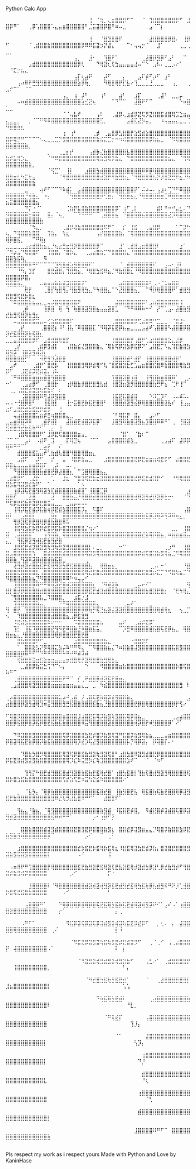 Python Calc App

⠀⠀⠀⠀⠀⠀⠀⠀⠀⠀⠀⠀⠀⠀⠀⠀⠀⠀⠀⠀⠀⠀⢸⠀⠈⢷⡀⢄⣶⣿⣿⡿⠋⠉⠀⠀⠈⠀⢹⣿⣿⣿⣿⣿⣿⡿⠋⠀⣸⣿⡿⠛⠁⠀⠀⢀⡿⢡⣿⣿⣿⠡⣄⣤⣶⣿⣿⣿⣿⣿⠃⣈⣭⣽⣿⡿⣿⠛⠶⠤⣀⠀⠀⠀⠀⠀⠀⣠⠈⠉⡆⠀⠀⠀⠀⠀⠀⠀⠀⠀⠀⠀⠀⠀⠀⠀⠀⠀⠀⠀⠀⠀⠀⠀⠀⠀⠀⠀⠀⠀
⠀⠀⠀⠀⠀⠀⠀⠀⠀⠀⠀⠀⠀⠀⠀⠀⠀⠀⠀⠀⠀⠀⢸⠀⠀⠈⣿⣹⣿⣿⠏⠀⠀⠀⠀⠀⠀⠀⣼⣿⣿⣿⣿⡿⣿⠄⠀⢸⡿⠋⠀⠀⠀⠀⠀⠈⢀⣾⣿⣿⣷⣿⣿⣿⣿⣿⣿⣿⣿⡿⠿⠿⣯⣽⡲⡝⣼⣄⠀⠀⠀⠉⠂⢤⢤⡒⠈⠀⠀⣸⠁⠀⠀⠀⠀⢀⣀⢀⣀⡀⠀⠀⠀⠀⠀⠀⠀⠀⠀⠀⠀⠀⠀⠀⠀⠀⠀⠀⠀⠀
⠀⠀⠀⠀⠀⠀⠀⠀⠀⠀⠀⠀⠀⠀⠀⠀⠀⠀⢠⡀⠀⠀⣸⠂⠀⠀⢹⣿⠟⠁⠀⠀⠀⠀⠀⠀⢀⣼⣿⡿⣻⡿⠋⣠⠃⠀⠀⠉⠀⠀⠀⠀⠀⠀⠀⣠⣾⣿⣿⣿⣿⣿⣿⣿⣿⣿⣿⣿⡿⢇⠀⠀⠀⠙⢿⣽⢆⢯⣳⣤⣤⣤⣤⣼⠤⠉⠑⠀⣠⠧⠄⣀⣀⡠⠔⠁⠀⠀⠀⠘⣏⡒⣦⣄⠀⠀⠀⠀⠀⠀⠀⠀⠀⠀⠀⠀⠀⠀⠀⠀
⠀⠀⠀⠀⠀⠀⠀⠀⠀⠀⠀⠀⠀⠀⠀⠀⠀⠀⢠⡏⢆⣴⠟⠀⠀⠀⡼⠋⠀⠀⠀⡄⠀⠀⠀⣠⠏⡾⠋⡴⠋⠀⣰⠃⠀⠀⠀⠀⠀⠀⠀⠀⢠⠴⠿⠟⣛⣻⣻⣿⣿⣿⣿⣿⣿⣿⣿⣿⣵⡿⢷⡀⠀⠀⠀⠻⢿⣿⢿⡟⣏⣧⠔⢹⣀⣀⣀⣘⣀⣀⣀⠀⠀⢠⡀⠀⠀⢀⣠⠞⠉⠁⠀⠈⠉⠀⠀⠀⠀⠀⠀⠀⠀⠀⠀⠀⠀⠀⠀⠀
⠀⠀⠀⠀⠀⠀⠀⠀⠀⠀⠀⠀⠀⠀⠀⢠⡀⠀⢰⠀⡼⠃⠀⠀⠀⢰⠃⠀⠀⠀⣴⠃⠀⠀⣰⡏⠀⠀⠀⠀⢀⣼⠃⠀⣀⣀⡤⠀⠀⠀⠀⠀⠤⠶⣾⣿⣿⣿⣿⣿⣿⣿⣿⣿⣿⣿⣿⣿⣿⣵⣊⣝⢦⠀⠀⠀⠀⠉⠙⠉⠉⠀⠀⣼⣿⠟⠋⠉⠀⠀⠀⠀⠀⠀⠀⠑⠶⣿⣁⣀⠀⠀⠀⠀⠀⠀⠀⠀⠀⠀⠀⠀⠀⠀⠀⠀⠀⠀⠀⠀
⠀⠀⠀⠀⠀⠀⠀⠀⠀⠀⠀⠀⠀⠀⠀⠈⠈⢤⣧⠞⠀⠀⠀⠀⢠⠇⠀⠀⢀⣼⡿⢄⣰⣾⡿⣝⢯⡻⣝⣿⣿⣯⣾⣿⢿⣩⣑⣶⣤⣄⣀⣀⡀⠀⠀⡀⠈⠉⠛⠻⠿⣿⣿⣿⣿⣿⣿⣿⣿⣿⣿⣿⣿⣿⣋⡀⠀⠀⠀⠀⠀⣠⣾⣏⣜⡳⣤⡀⠀⠀⠰⢤⣤⣤⣄⣀⣀⢈⠻⣿⣿⣷⣆⠀⠀⠀⠀⠀⠀⠀⠀⠀⠀⠀⠀⠀⠀⠀⠀⠀
⠀⠀⠀⠀⠀⠀⠀⠀⠀⠀⠀⠀⠀⠀⠀⢰⠀⢰⠃⠀⠀⠀⠀⢀⡾⠀⢀⣤⣿⡿⣣⣿⣿⡟⣵⣫⣾⣵⣿⣿⣿⣿⣿⣿⣿⣿⣿⣿⣿⣿⡿⢿⡛⠛⠉⠉⠉⠉⠢⢄⣀⣀⣉⡙⣻⣿⣿⣿⣿⣿⣿⣿⣿⣷⣮⣍⣉⡒⠒⠲⢾⣿⣿⣿⣿⣿⣿⡿⣷⣦⣀⠀⠈⠻⢿⣿⣿⣿⣿⣷⣿⣿⣿⣷⡀⠀⠀⠀⠀⠀⠀⠀⠀⠀⠀⠀⠀⠀⠀⠀
⠀⠀⠀⠀⠀⠀⠀⠀⠀⠀⠀⡀⠀⠀⢀⣀⡆⡞⠀⠀⠀⠀⢠⣾⡷⣌⣷⣿⣿⣿⣿⣿⣧⣿⣿⣿⣿⣿⣿⣿⣿⣿⣿⣿⣿⣿⣿⣿⣿⣷⡾⣥⢿⡱⣄⠀⠀⠀⠀⠀⠈⠛⠿⣿⣿⣿⣿⣿⣿⣿⣿⣿⣿⢿⣷⣻⢿⡽⣷⣄⠀⠙⣿⣿⣿⣿⣿⣿⣿⣿⣿⣿⣦⣄⠀⠈⢻⢿⣿⣿⣿⣿⣿⣿⣷⡀⠀⠀⠀⠀⠀⠀⠀⠀⠀⠀⠀⠀⠀⠀
⠀⠀⠀⠀⠀⠀⠀⠀⠀⠀⠀⠈⢫⣉⠁⠀⢸⡇⠀⠀⠀⣰⣿⣿⣳⣾⣿⣿⣿⣿⣿⣿⣿⣿⣿⣿⠿⠿⡿⢿⣿⣿⣿⣿⣿⣿⣿⣿⣿⣿⣿⣶⣇⠳⣍⢷⣤⠀⠀⠀⠀⠀⠀⠈⠻⣿⣿⣿⣿⣿⣿⣿⣿⣿⣾⣽⡟⠻⣷⣻⣷⣄⠈⠻⣿⣿⣿⣿⣧⡝⡼⣿⣝⣛⠿⣦⡘⠷⣾⣿⣿⣿⣿⣿⣿⣷⠀⠀⠀⠀⠀⠀⠀⠀⠀⠀⠀⠀⠀⠀
⠀⠀⠀⠀⠀⣀⠀⠀⠀⢴⠞⠋⠉⠉⠙⠷⣾⡅⠀⣠⣾⣿⣿⣿⣿⣿⣿⣿⣿⣿⣿⡿⣿⣿⡟⠁⠬⠴⠤⠄⢠⣰⠆⢉⠙⠛⠿⣿⣿⣿⣿⣿⣿⣿⡘⢾⣷⣄⠀⠰⡄⠀⠀⠀⠀⠈⢻⣿⣿⣿⣿⣿⣿⣿⡿⢋⣷⡄⠈⢻⣿⣿⣦⣄⠘⢿⣿⣿⣿⣿⣶⣉⠿⣿⣿⣶⣿⣷⣦⣭⣿⣿⣿⣿⣿⣿⣦⠀⠀⠀⠀⠀⠀⠀⠀⠀⠀⠀⠀⠀
⠀⠀⠀⠀⠀⠙⡍⠐⠈⠁⠀⠀⠀⠀⠀⠀⢈⣷⡟⣧⣿⣷⣿⣿⣿⣿⣿⣿⣿⡿⠁⢰⠋⢀⡇⠀⠀⠀⠀⠀⣾⠇⠛⠒⠚⣤⣂⠄⠙⠻⣿⣿⣿⣿⣿⣒⣿⣿⠀⠀⣿⡄⠈⢦⡀⠀⠀⠉⠙⠛⠛⠛⠉⠉⢀⣾⣿⣿⣦⠀⠙⣿⣿⣿⣿⣮⣿⣿⣿⣿⣿⣿⣜⡹⢿⣿⣿⣿⣿⣿⣿⣿⣿⣿⣿⣿⣿⣷⠀⠀⠀⠀⠀⠀⠀⠀⠀⠀⠀⠀
⠀⠀⠀⠀⠀⠀⠈⠳⣄⡀⠀⠀⠀⠀⠀⢀⣼⡿⢼⣷⣿⣿⣿⣿⣿⣿⠯⠟⠉⠀⠀⡎⠀⢸⣯⠀⠀⢀⣤⣿⡿⠀⠀⠀⠀⠁⠉⡽⠓⢦⡀⠙⢿⣿⣿⣷⣿⣿⠀⠀⢹⣷⡄⠀⢳⣆⠀⠀⠀⠀⠀⠀⠀⢠⡞⣿⣿⣿⣿⣷⡄⠈⢿⣿⣿⣿⣿⣿⣿⣿⣿⣿⣿⣿⣿⣿⣿⣿⢿⡿⣿⣯⡀⠀⠀⠉⠛⢿⡆⠀⠀⠀⠀⠀⠀⠀⠀⠀⠀⠀
⣀⣀⣀⣀⣀⣠⣴⣾⣿⣷⣦⣄⡘⢦⣴⣛⣖⣻⡽⣿⣿⣿⣿⣿⡿⠉⠀⠀⠀⠀⣸⠁⢀⣾⣿⣠⣶⣿⣿⣿⠇⠀⠀⠀⠀⠀⣰⠁⠀⠈⠻⡴⣤⠙⢿⣿⣿⠏⠀⠀⢸⣿⣿⡄⠈⣿⡷⣄⠀⠀⢀⣠⣴⣿⣷⡉⠙⣿⣿⣿⣿⣄⠘⣿⣿⣿⣿⣿⣿⣿⣿⣿⣿⣿⣿⣿⣿⣿⣿⣿⣳⣯⢷⡀⠀⠀⠀⠀⠻⠀⠀⠀⠀⠀⠀⠀⠀⠀⠀⠀
⣿⣿⣿⣿⣿⠿⠿⠛⠋⠉⠉⠉⠉⣹⢻⣿⣾⣵⣻⣿⣿⡿⠏⠁⠀⠀⠀⠀⠀⠀⠈⢀⣾⣿⣿⣿⣿⣿⣿⠏⠀⠀⣠⠤⠂⣸⠇⠀⠀⠀⠀⠀⠘⠳⡄⣹⡏⠀⠀⠀⣿⣟⣾⣿⡄⢹⣿⣻⣦⡀⠘⢿⣿⣳⣯⠿⣦⡈⠻⣷⣿⣿⣆⠘⠻⣿⣿⣿⣿⣿⣿⣿⣿⣿⣿⣿⣿⣿⣿⣿⣿⣿⡿⣿⡄⠀⠀⠀⠀⠀⠀⠀⠀⠀⠀⠀⠀⠀⠀⠀
⢿⣿⣿⣷⣄⡀⠀⠀⠀⠤⢶⣶⣶⡷⣷⣾⣽⣿⣿⣿⡟⠁⠀⠀⠀⠀⠀⠀⠀⠀⣴⣿⣿⣿⣿⣿⣿⡿⢃⡠⠐⣈⣥⣶⣿⣿⠀⠀⠀⠀⠀⠀⠀⠀⢟⡟⠀⠀⠀⢀⣿⡏⢳⣿⢻⡄⢻⣷⣻⢿⣳⣄⠙⠳⣿⣿⣄⠉⠑⣜⣿⣿⣿⣦⡀⠀⠉⠻⡿⢿⣿⣿⣿⠟⠁⣾⣿⣻⣟⣿⣻⢯⣟⡷⣿⣆⠀⠀⠀⠀⠀⠀⠀⠀⠀⠀⠀⠀⠀⠀
⠀⠙⠿⣿⣿⣿⣷⣦⣤⣄⣀⢤⡼⣿⢿⣿⣿⣿⣿⠟⠀⠀⠀⠀⠀⠀⠀⠀⠀⣼⣿⣿⣿⣿⣿⣿⡿⠃⣠⣶⣿⣿⣿⣿⣿⣿⢸⠀⠀⠀⠀⠀⠀⢀⡾⠀⠀⠀⠀⢸⡿⣿⠀⢿⠀⢳⠈⢷⣿⣿⣽⣻⣿⣦⣤⣤⣽⣿⣁⠀⠈⠙⠛⠿⠿⠷⠒⠊⠀⡜⠉⢁⣠⠄⣼⣿⣷⣻⣞⣷⣻⢯⣿⡽⣷⣻⣆⠀⠀⠀⠀⠀⠀⠀⠀⠀⠀⠀⠀⠀
⠀⠀⠤⣤⣿⣿⣿⣯⣭⣤⠤⢊⣵⣯⣿⣿⣿⠏⠀⠀⠀⠀⠀⠀⠀⠀⠀⠀⢀⣿⣿⣿⣿⣿⡿⢋⣴⣿⠿⠛⣉⣀⣀⠀⠈⣿⣸⠂⠀⠀⠀⠀⢀⡞⠀⠀⠀⠀⢀⣿⣿⣟⡆⠸⠃⢸⣧⠈⠿⣿⣿⣿⣏⠈⠻⢿⡽⣯⣟⡿⣦⣤⣀⣀⣀⣠⣴⠞⢡⣿⣿⣿⠣⣼⣿⣿⡿⣿⡽⣞⣯⣿⣿⡽⣷⢯⣿⣆⠀⠀⠀⠀⠀⠀⠀⠀⠀⠀⠀⠀
⣀⣀⣤⣼⣿⣿⣿⡿⠏⠀⣠⣿⣿⣿⢿⣿⡏⠀⠀⠀⠀⠀⠀⠀⠀⠀⠀⠀⢸⣿⣿⣿⣿⡟⢠⣿⠟⢁⣴⣿⣿⣿⣿⣕⣄⣼⡿⠀⠀⠀⠀⢀⡞⠀⠀⠀⠀⢀⣾⡿⣻⣾⡇⠀⠀⢠⣿⣷⣮⣜⣻⣿⣿⣷⣄⠈⢿⣷⢯⡿⣽⣳⡿⣯⡿⠝⠁⣠⣿⣟⡉⠣⣄⢹⣟⣷⣿⣳⢿⣻⡽⠁⢸⣿⣽⣻⢾⣽⡆⠀⠀⡀⠀⠀⠀⠀⠀⠀⠀⠀
⠿⣿⣿⣿⣿⡋⠁⠀⠀⠺⢟⣻⡹⣼⣿⣿⠀⠀⠀⠀⠀⠀⠀⠀⠀⠀⠀⠀⢸⣿⣿⣿⣾⠃⣾⡏⠀⢸⣿⣿⡿⠿⣿⣿⢾⡿⠁⠀⠀⠀⣠⠞⠀⠀⠀⠀⢀⣾⡟⠁⣿⣟⡧⠀⠀⢸⣿⣿⣿⣻⢿⡿⣾⢿⠋⢧⠈⣿⣯⣿⣽⣗⣋⣡⣤⣶⣿⣿⣯⣿⠿⣷⣿⣿⣿⢿⣷⣻⡿⠋⠀⠀⣸⣟⣾⡽⣟⣾⣽⡄⢰⠧⠀⠀⠀⠀⠀⠀⠀⠀
⠀⠈⠛⠿⣿⣿⣿⣶⣶⣶⣾⣿⢳⣿⣿⣿⠀⠀⠀⠀⠀⠀⠀⠀⠀⠀⠀⠀⢹⣿⣿⣽⣿⢰⣿⠀⠀⢸⢻⣿⣷⣶⣿⣿⠿⠁⠀⢀⡠⠒⠁⠀⠀⢀⣠⣴⡿⠋⠀⢀⣿⣿⡗⠀⠀⢰⡿⣿⣷⡿⣿⣟⣿⣻⣧⣾⠀⢸⣿⣽⣶⣽⡻⣿⣿⣿⣿⣿⣷⣛⠟⣦⠀⢉⠟⢸⠉⠀⠀⢀⡀⢠⣿⣟⣾⣽⣻⢷⣯⣷⠎⠀⠆⠀⠀⠀⠀⠀⠀⠀
⠀⠀⠀⠀⢨⣿⣿⣿⣿⠿⢛⣼⡿⣻⣿⣿⠀⠀⠀⠀⠀⠀⠀⠀⠀⠀⠀⠀⢸⣯⣟⣯⣿⣾⣿⠀⠀⠀⠑⠽⣉⡹⠋⠀⠠⠤⠾⠥⠄⠤⠠⠐⢚⣿⡿⣿⠃⠀⠀⢸⣯⣿⡇⠀⠀⢸⡒⣭⣿⣟⡷⣯⣟⣿⣿⠃⠀⢸⣿⣿⣾⣽⣻⣮⡿⢿⣿⣿⣿⣿⣿⣽⣧⠎⠀⢸⣠⣤⣴⠏⣠⣿⣟⣾⣳⣯⣟⡿⣾⡿⠀⠀⢸⠀⠀⠀⠀⠀⠀⠀
⠀⠀⢤⣴⣾⣿⣿⣿⣥⣶⡾⣛⢶⣿⣿⣿⣄⣀⠀⠀⠀⠀⠀⠀⠀⠀⠀⠀⠈⠃⢿⣯⡟⠀⣿⡄⠀⠀⣠⠔⠋⠀⠀⠀⠀⠀⠀⠀⠀⣀⣤⣶⡿⣿⠽⠿⠀⠀⢀⣾⡟⣿⡇⠀⠀⣼⣷⣾⣟⣾⣿⡽⣯⡿⠁⠀⠀⣸⣿⣻⢿⣷⣿⣽⣻⣦⣹⣿⣿⠿⠿⠛⠁⢀⠀⢘⣿⣽⣫⣾⣿⣻⣞⣷⣯⠷⠛⠋⠁⢀⡄⠀⢸⠀⠀⠀⠀⠀⠀⠀
⠀⠀⠀⢰⣿⢿⣿⣿⣿⠟⠁⣸⡿⣟⢯⣿⣿⣿⣿⣶⣤⡀⠀⠀⠀⠀⠀⠀⠀⠀⠈⣿⠁⠀⠈⣷⠆⠉⠀⠀⠀⠀⠀⠀⠀⠀⠀⠀⠀⠈⠉⠈⠁⠀⣠⠆⠀⠠⣾⠟⠀⣹⠀⠀⠀⡏⢿⣙⢦⠀⠀⠈⠉⠁⠀⠀⣠⣿⣿⣿⣿⣾⣳⣀⠀⠀⠀⠀⠀⠀⢀⣠⣴⠏⠀⣼⡿⡿⢿⠿⠛⠛⠉⠁⠀⠀⠀⣀⣴⡟⠀⠀⠎⠀⠀⠀⠀⠀⠀⠀
⠀⠀⠀⣾⣿⣿⣿⣯⣥⣤⠞⢁⣷⣾⢧⣿⣿⠻⣿⣿⢿⣿⣶⣄⠀⠀⠀⠀⠀⠀⠀⠀⠀⠀⠀⠀⠀⠀⠀⠀⠀⠀⠀⠀⠀⠀⠀⠀⠀⠀⠀⠀⣠⣾⠏⠀⠀⡼⠋⠀⠀⡞⠀⠀⣤⠀⠸⣿⡿⣷⣤⣀⠀⠀⠀⣰⣿⣿⣿⣿⣿⣿⣽⣟⡿⣟⣶⣶⣶⢾⣟⡯⠋⠀⣴⣿⣿⣟⡿⣿⣦⣤⣤⣤⣶⣶⡿⣿⠏⠀⢀⡼⠀⠀⠤⠄⡀⠀⠀⠀
⠀⠀⠙⣿⣿⣿⣿⣿⣿⣷⣾⣿⣟⡿⣼⣿⣿⣆⠀⠉⣩⣿⢿⣿⣿⣦⣄⠀⠀⠀⠀⠀⠀⠀⠀⠀⠀⠀⠀⠀⠀⠀⠀⠀⠀⠀⠀⠀⠀⢀⣴⣿⡿⠋⠀⢀⣜⡗⠀⠀⠀⢁⠀⠀⣸⣆⠀⠙⣿⣽⢯⣟⣷⣖⣽⣿⣿⣿⣿⣿⣿⣿⣿⣞⡿⣯⣟⣾⣽⡟⠊⠀⠀⠘⠻⢿⣿⣿⣿⣳⣯⢿⣽⣻⣞⣷⠟⠁⠀⠁⠀⠀⠀⠀⠀⠀⠀⠁⠢⠀
⠀⠀⢰⡿⣽⢯⣟⣿⣻⢿⣽⣳⣏⣾⣿⣿⣿⣿⣷⣾⣿⠁⢸⣿⣿⣉⡿⠀⠀⠀⠀⠀⠀⠀⠀⠀⠀⠀⠀⠀⠀⠀⠀⠀⠀⠀⠀⠀⣰⣿⣿⠏⠀⠀⢀⣼⣿⠀⠀⠀⠀⣼⠀⠀⣿⣿⣷⣤⡘⢿⣿⣿⣾⣿⣿⣿⣿⣿⣿⣿⣿⣿⣿⣾⢿⣽⣻⣞⡿⣽⡿⣗⡒⠂⠀⠀⠈⠙⠛⢯⡿⣟⣯⣷⡿⣽⡿⣟⣿⣭⣤⣀⣀⠀⣀⣤⡤⠤⠤⠄
⠀⠀⢸⢿⡽⣯⣟⣾⡽⣯⣷⢶⡿⣟⣾⣳⣿⣿⣿⣯⡹⡄⠀⠫⣿⠏⠀⠀⠀⠀⠀⠀⠀⠀⠀⠀⠀⠀⠀⠀⠀⠀⠀⠀⠀⠀⠀⢠⣿⣿⠇⠀⠀⣠⣾⣿⡇⠀⠀⠀⢀⣿⡆⠀⣿⣿⣿⣿⣿⣷⣿⣿⣿⣿⣿⣿⣿⣿⣿⣿⣿⣿⣿⣿⣿⣷⣯⡿⣽⢿⠽⢻⠽⠿⢶⣄⡀⠀⠀⠀⢻⡿⣽⢯⡿⣟⣿⢿⡿⣿⣷⣿⣿⠿⠥⠀⠀⠀⠀⠀
⠀⠀⢸⣯⢿⣳⣯⡷⣟⡿⣞⣯⡿⣯⡷⣿⣽⣿⣿⣿⣿⡌⢲⠔⠁⠀⠀⠀⠀⠀⠀⠀⠀⠀⠀⠀⠀⠀⠀⠀⠀⠀⠀⠀⣀⡀⠀⢸⣿⣿⠀⢀⣼⣿⣿⣿⠁⠀⠀⢰⢻⣿⣷⡀⢿⣿⣿⣿⣿⣿⣿⣿⣿⣿⣿⣿⣿⣿⣿⣿⣿⣿⣿⣿⣿⣞⣷⢿⡿⣿⣦⡀⠶⣶⣶⣶⣿⣤⣄⡀⠀⢻⣯⡿⣽⣻⢾⣯⣟⣷⣻⣞⣿⠀⠀⠀⠀⠀⠀⠀
⠀⠀⣸⣟⣯⣟⣾⡽⣿⣽⣻⢷⣻⢷⣻⣽⣻⣿⣿⣿⣿⣿⡇⠄⣀⡀⠀⠀⠀⠀⠒⠉⠀⠀⠀⠀⠀⠀⠀⠀⠀⠀⢀⡰⠛⠀⠀⢸⣿⣿⣠⣿⣿⣿⣿⣿⢳⠀⠀⣿⣾⣿⣿⣿⣾⣿⣿⣿⣿⣿⢿⣽⣻⢿⣿⣿⣿⣿⣿⣿⣿⣿⣿⣿⡿⣾⢯⣿⣽⣷⣻⢿⣦⣈⠻⢿⣿⣿⣿⣿⣷⣀⢻⣽⠿⣽⣿⣾⣿⣾⣷⣯⣿⣀⠀⠀⠀⠀⠀⢀
⠀⠀⢼⣻⡾⣽⣞⣿⣷⣯⣟⣯⢿⣻⣽⣳⣟⣯⣿⣿⣿⣿⣧⠀⠀⢿⣿⣶⣦⡀⠀⠀⠀⠀⠀⠀⠀⠀⢀⡠⠄⠒⠁⠀⠀⠀⠀⠘⣿⣿⣿⣿⣟⣿⣿⣿⣿⣇⢠⣿⣿⣿⣿⣿⣿⣿⣿⣿⣿⣯⢿⣞⣯⣿⣞⣿⣿⣿⣿⣿⣿⣿⣿⣿⣟⣯⣿⣻⡶⣍⡉⠙⠫⣿⢷⣦⡉⠙⠻⣿⣿⣿⣾⣿⣷⣦⡙⠻⣿⣿⣿⣿⣿⠿⠿⠓⠲⢤⡤⠊
⠀⠀⢸⣿⣿⣿⣿⡿⠿⠛⠛⠿⢿⣽⣞⣿⢾⣽⣿⣿⣿⣿⣿⣆⠀⠈⠻⢾⣽⡷⠀⠀⠀⠀⣀⡤⠖⠊⠁⠀⠀⠀⠀⠀⠀⠀⠀⠀⢻⣿⡇⣿⡾⡿⣿⣿⣿⣿⣾⣿⣿⣿⣿⣿⣿⣿⣿⣿⣿⣿⡿⣯⣟⣾⣽⣾⣿⣿⣿⣿⣿⣿⣿⣿⣿⣿⣷⣿⣽⣟⣿⡆⠀⠈⢟⠳⢿⣄⠀⠈⢻⣿⣿⣿⣿⣿⣿⣧⣀⠹⣿⣿⣿⡀⠀⠀⣰⣯⡐⣸
⠀⠀⢹⣿⣿⣿⣿⣿⣷⣤⡀⠀⠀⠀⠙⠛⢿⣿⣿⣿⣿⣿⣿⣿⣄⠀⠀⠀⠀⠀⠀⢀⣤⠞⠁⠀⠀⠀⣀⠀⠀⠀⠀⠀⠀⠀⠀⠀⠀⢻⠀⣿⡟⠀⢹⣿⣿⣿⣿⣿⣿⣿⣿⣿⣿⣿⣿⣿⡿⡿⠿⢷⡛⢯⣙⣦⣽⣬⣽⣽⣿⣿⣿⣿⣿⣿⣿⣿⣿⢿⣾⢿⣆⠀⠀⢢⣀⡉⠢⠀⠀⠹⣿⣿⣿⣿⣿⣿⣿⣿⣾⣿⣿⣿⣦⣠⡿⣯⣿⣻
⠀⠀⠸⣟⣾⣳⣯⣿⣿⣿⣿⠷⠖⠒⠒⠀⠀⠀⠩⣽⣿⣿⣿⣿⣿⣦⠀⠀⠀⠀⣤⠞⠀⠀⢀⣴⡾⣟⡿⠁⠀⠀⠀⠀⠀⠀⠀⠀⠀⠀⠀⢹⡃⠀⢸⣯⠹⡿⣿⣿⣿⣟⢻⠻⣟⠿⣿⣷⣘⠷⣿⣶⣯⣥⡀⠀⠀⠀⠀⠉⡹⣛⠿⣿⣿⣿⣿⣾⣯⣿⢯⣟⡿⣦⣀⠀⢿⣿⣿⣶⣦⣄⡘⣿⣿⣿⣿⣿⣿⣿⣿⢿⡿⣿⣿⣿⣟⣿⣟⣿
⠀⠀⠀⣿⣷⣿⣿⣿⠟⠋⣀⠀⠀⠀⠀⠀⠀⠀⣰⣿⣿⣿⣿⣿⣿⣿⣷⣄⠀⠀⠀⠀⠀⠐⣿⣿⡽⠏⠀⠀⠀⠀⠀⠀⠀⠀⠀⠀⠀⠀⠀⠀⠁⠀⣿⣿⣗⣣⡝⡻⢿⣿⣍⣳⡬⠷⠛⠛⠻⣄⠀⠉⠻⣿⣿⣷⣦⣌⠙⠶⣿⣷⣿⣼⣻⣿⣿⣿⣿⣿⣿⣿⣿⣯⣿⣻⣿⣿⣿⣿⣿⣿⡿⠿⠛⠋⠉⠙⠛⠛⠛⠛⠛⠓⠛⠚⠛⠾⠽⠾
⠀⠀⠀⢯⣿⣿⣿⣭⣶⣯⣵⣶⣶⣤⣤⣤⡶⣿⣿⢿⡟⣽⢿⣿⣿⣷⣻⢿⣷⣄⠀⠀⠀⠀⠀⠀⠀⠀⠀⠀⠀⠀⠀⠀⠀⠀⠀⠀⠀⠀⠀⠀⠀⣀⣼⣿⡿⣷⣭⣓⢩⠙⠉⠢⡄⠀⠀⠀⠀⠀⠑⠀⠀⠀⠻⣿⣿⣿⣿⣶⣷⣿⣿⣿⣿⣿⣿⣿⣿⣿⣿⣿⣿⣿⡷⣿⢯⣿⠷⠛⠉⠀⠀⠀⠀⠀⠀⠀⠀⠀⠀⠀⠀⠀⠀⠀⠀⠀⠀⠀
⠀⠀⢀⣾⣿⣿⣿⣿⣿⣿⣿⣿⣿⣿⣿⠟⠛⠉⠀⡎⢀⠟⣾⣿⡿⣾⡽⣯⣟⣿⣶⣄⠀⠀⠀⠀⠀⠀⠀⠀⠀⠀⠀⠀⠀⠀⠀⠀⠀⠀⢀⣠⣾⣿⣿⢿⣽⣻⣿⣿⣿⣶⣶⣶⣶⣶⣶⣤⣤⣄⣀⠀⣀⠀⠳⣮⣿⣿⣿⣿⣿⣿⣿⣿⣿⣿⣿⣿⣿⣿⣿⣿⣿⣿⣿⣻⠀⠇⠀⠀⠀⠀⠀⠀⠀⠀⠀⠀⠀⠀⠀⠀⠀⠀⠀⠀⠀⠀⠀⠀
⢀⡴⣿⣿⣿⣿⣿⣿⣿⣿⣿⣿⣿⣿⣥⡴⠚⣠⣾⠀⡜⢠⣿⢯⣟⡷⣿⡽⣾⣻⣿⣿⣷⣄⠀⠀⠀⠀⠀⠀⠀⠀⠀⠀⠀⠀⠀⠀⣠⣴⣿⣿⣿⡿⣽⣻⣾⢿⣹⠶⣭⣻⣿⣿⣻⣛⣯⣿⣿⣿⣿⣿⣯⣷⣦⣘⣿⣿⣿⣿⣿⣿⣿⣟⡿⣿⢿⣿⣿⣿⣿⣿⣿⡿⡟⢫⠔⠀⠀⠀⠀⠀⠀⠀⠀⠀⠀⠀⠀⠀⠀⠀⠀⠀⠀⠀⠀⠀⠀⠀
⠋⢿⣿⡻⣿⣿⣿⣿⣿⣿⣿⣿⣿⣿⣿⣶⣿⣿⣿⣸⣴⣿⣟⣯⢿⡽⣷⣻⢷⣻⣿⣯⢿⡿⣿⣦⣀⠀⠀⠀⠀⠀⠀⠀⢀⣠⣴⣿⣿⣿⣿⡿⣯⣿⡿⣿⡽⣯⡿⣿⣟⣯⣷⣯⣷⣿⣿⣿⣿⠿⣭⢻⣿⣿⣿⣿⣽⣿⣿⣿⣿⣿⣿⢾⡽⣿⡟⠾⣻⣿⣿⣿⡿⠁⠜⠁⠀⠀⠀⠀⠀⠀⠀⠀⠀⠀⠀⠀⠀⠀⠀⠀⠀⠀⠀⠀⠀⠀⠀⠀
⠀⠀⠙⠿⣽⣿⣿⣻⣿⣿⣿⣿⣿⣿⣿⢯⡿⣽⣿⣿⣿⣳⣟⡾⣿⡽⣷⣻⢿⣽⠛⣯⣿⡽⣷⣻⢿⣷⣦⣀⣀⣀⣤⣶⣿⣿⣿⣿⣿⡿⣿⣽⢿⣯⣟⣷⡿⣿⡽⣷⣯⣷⣿⣿⣿⣿⣿⢿⡹⣞⡱⢯⣜⣻⣿⣿⣿⣿⣿⣿⣿⡧⡙⢿⡿⣽⡄⠀⡿⢽⣿⡏⠄⠂⠀⠀⠀⠀⠀⠀⠀⠀⠀⠀⠀⠀⠀⠀⠀⠀⠀⠀⠀⠀⠀⠀⠀⠀⠀⠀
⠀⠀⠀⠀⠹⣿⣷⡳⣿⡻⢿⣿⣿⣿⣯⢿⣽⢯⡿⣿⣯⣷⣻⣽⢷⣻⣽⢯⣿⠃⣰⣿⣳⣿⠿⣽⣻⣾⣿⣟⡿⣿⣿⣿⣿⣿⣿⣿⣿⡿⣯⣟⣿⣾⣻⣽⣻⣷⣿⣿⣿⣿⣿⣿⣿⢿⡹⣎⠷⣭⣛⡳⣎⢷⣹⣿⣿⣿⣿⣿⣿⣱⠞⠉⠀⠀⠈⠀⠈⠲⠋⠀⠀⠀⠀⠀⠀⠀⠀⠀⠀⠀⠀⠀⠀⠀⠀⠀⠀⠀⠀⠀⠀⠀⠀⠀⠀⠀⠀⠀
⠀⠀⠀⠀⠀⢹⢻⡍⠓⣿⣟⣾⣻⣿⣯⣿⣾⣻⣽⣿⣷⣯⣷⣟⣯⢿⣞⣿⠁⢰⣿⣳⣯⣿⡇⢹⣷⢯⣿⣾⣻⣽⣻⢿⣿⣿⣿⣿⢯⣿⡷⣿⣳⣯⣷⣿⣿⣿⣿⣿⣿⣿⣿⣿⢫⡞⣵⢫⣛⠶⣭⢳⣝⣮⠷⣿⣿⣿⣿⣿⠔⠁⠀⠀⠀⠀⠀⠀⠀⠀⠀⠀⠀⠀⠀⠀⠀⠀⠀⠀⠀⠀⠀⠀⠀⠀⠀⠀⠀⠀⠀⠀⠀⠀⠀⠀⠀⠀⠀⠀
⠀⠀⠀⡀⠀⠈⣧⡳⡄⠈⢿⡿⣷⣿⣿⣿⣿⣿⣿⣿⣿⣿⣿⣿⣯⣿⣞⣿⠀⢸⣷⣻⣿⣟⣧⠀⢿⣯⣿⣷⢯⣷⣟⣿⣿⢿⡿⣽⣻⣯⣟⣷⣿⣿⣿⣿⣿⣿⣿⣿⣿⣿⠿⣜⢧⡻⣼⣧⣿⠿⠛⠋⠁⠀⠀⣼⣿⣿⠏⠁⠀⠀⠀⠀⠀⠀⠀⠀⠀⠀⠀⠀⠀⠀⠀⠀⠀⠀⠀⠀⠀⠀⠀⠀⠀⠀⠀⠀⠀⠀⠀⠀⠀⠀⠀⠀⠀⠀⠀⠀
⠀⠀⠀⢻⣦⣄⠘⣷⣦⡀⠈⢿⣻⣿⣿⣿⣿⣿⣿⣿⣿⣿⣿⣿⣿⣷⣻⣾⠀⠸⣯⣿⣟⡾⣿⡀⠀⠻⣾⣟⣿⡾⣽⣾⣿⢯⣿⡿⣽⣻⣾⣽⣾⣿⣿⣿⣿⣿⣿⣿⣿⣯⠿⠾⠛⠛⠁⠀⠀⠀⠀⠀⡠⠂⢰⡿⠋⡝⠀⠀⠀⠀⠀⠀⠀⠀⠀⠀⠀⠀⠀⠀⠀⠀⠀⠀⠀⠀⠀⠀⠀⠀⠀⠀⠀⠀⠀⠀⠀⠀⠀⠀⠀⠀⠀⠀⠀⠀⠀⠀
⠀⠀⠀⠀⣿⣿⣷⣿⣿⣿⣾⣽⣻⣾⣿⣿⣿⣿⣟⣿⣻⣟⡿⣿⣿⣿⣷⣻⣆⠀⣿⣿⣞⡿⣽⣻⣶⣤⣄⡙⢿⣿⡽⣷⣿⣿⣳⡿⣟⣷⣻⣷⣻⢾⣿⣿⣿⣿⣿⣿⡿⠉⠀⠀⠀⠀⠀⠀⠀⠀⡠⠊⠀⠀⠉⠀⢀⠃⠀⠀⠀⠀⠀⠀⠀⠀⠀⠀⠀⠀⠀⠀⠀⠀⠀⠀⠀⠀⠀⠀⠀⠀⠀⠀⠀⠀⠀⠀⠀⠀⠀⠀⠀⠀⠀⠀⠀⠀⠀⠀
⠀⠀⠀⣰⣿⣿⣿⣿⣿⣿⣿⣿⣿⣿⣿⣿⣿⣿⣿⣞⡷⣯⣟⡷⣯⢿⡷⣯⢿⣆⠸⣿⣯⢿⣽⣳⣟⣾⡽⣷⡄⣿⣽⣿⣟⣿⣿⣿⣻⣽⣷⣻⣯⣿⣻⣿⣿⣿⣿⣿⡇⠀⠀⠀⠀⠀⠀⠀⠠⠊⠀⠀⠀⠀⠀⠀⢸⠀⠀⠀⠀⠀⠀⠀⠀⠀⠀⠀⠀⠀⠀⠀⠀⠀⠀⠀⠀⠀⠀⠀⠀⠀⠀⠀⠀⠀⠀⠀⠀⠀⠀⠀⠀⠀⠀⠀⠀⠀⠀⠀
⠀⠠⠶⠿⠟⠛⢩⣿⣿⣿⣿⡟⢿⣿⣿⣿⣿⣿⣿⣯⣟⣷⣻⣽⣟⣯⢿⣽⢯⣟⣧⣽⣯⢿⡾⣽⣾⣳⡿⣽⢃⡿⣞⣷⣻⡾⠋⢻⣿⣽⡾⣷⣻⢾⡽⣿⣿⣿⣿⣿⠀⠀⠀⠀⠀⠀⡠⠊⠀⠀⠀⠀⠀⠀⠀⠀⡏⠐⠀⠀⠀⠀⠀⠀⠀⠀⠀⠀⠀⠀⠀⠀⠀⠀⠀⠀⠀⠀⠀⠀⠀⠀⠀⠀⠀⠀⠀⠀⠀⠀⠀⠀⠀⠀⠀⠀⠀⠀⠀⠀
⠀⠀⠀⠀⠀⠀⣸⣿⣿⣿⣿⠇⠈⠻⣿⣿⣿⣿⣿⣿⣿⣾⣽⢾⣽⢾⣻⡽⣯⣟⣾⣻⣞⣯⢿⣳⣯⢷⡿⣧⣾⣻⠯⠛⠝⡸⢁⣺⣿⡷⣿⢯⣟⣯⣿⣷⣿⣿⣿⣿⠀⠀⠀⠀⠠⠊⠀⠀⠀⠀⠀⠀⠀⠀⠀⠀⠃⠀⠀⠀⠀⠀⠀⠀⠀⠀⠀⠀⠀⠀⠀⠀⠀⠀⠀⠀⠀⠀⠀⠀⠀⠀⠀⠀⠀⠀⠀⠀⠀⠀⠀⠀⠀⠀⠀⠀⠀⠀⠀⠀
⠀⠀⠀⠀⠀⢠⣿⣿⡿⠛⠁⠀⠀⠀⠙⢿⡿⣿⢿⡿⣿⢿⡿⣿⢯⣟⣯⢿⣳⣯⡷⣯⣟⣾⢿⣽⢾⣻⡽⠟⠊⠁⣠⠎⠠⠁⢰⣿⣿⣿⣽⣿⣿⣿⣿⣿⣿⣿⣿⣿⠀⠀⠀⡔⠁⠀⠀⠀⠀⠀⠀⠀⠀⠀⠀⠀⠀⠀⡄⢀⠀⠀⠀⠀⠀⠀⠀⠀⠀⠀⠀⠀⠀⠀⠀⠀⠀⠀⠀⠀⠀⠀⠀⠀⠀⠀⠀⠀⠀⠀⠀⠀⠀⠀⠀⠀⠀⠀⠀⠀
⠀⠀⠀⠀⠠⠛⠋⠁⠀⠀⠀⠀⠀⠀⠀⠀⠻⣯⡿⣽⢯⡿⣽⢯⡿⣽⣾⣻⣽⢾⣽⢷⣯⣟⡿⣞⡿⠋⠀⠀⡀⢂⠄⠀⡄⠀⣼⣿⣿⣿⣿⢿⣿⣿⣿⣿⣿⣿⣿⣿⠀⢀⠌⠀⠀⠀⠀⠀⠀⠀⠀⠀⠀⠀⠀⠀⠀⠀⡇⠸⠀⠀⠀⠀⠀⠀⠀⠀⠀⠀⠀⠀⠀⠀⠀⠀⠀⠀⠀⠀⠀⠀⠀⠀⠀⠀⠀⠀⠀⠀⠀⠀⠀⠀⠀⠀⠀⠀⠀⠀
⠀⠀⠀⠀⠀⠀⠀⠀⠀⠀⠀⠀⠀⠀⠀⠀⠀⠈⠻⣯⣟⡿⣽⣻⣽⢷⣯⢷⣻⣟⡾⣟⣾⣽⡻⠋⠀⠀⢀⠈⢀⠊⠀⢠⢀⣴⣿⣿⣿⡟⠀⢼⣿⣿⣿⣿⣿⣿⣿⣿⠠⠁⠀⠀⠀⠀⠀⠀⠀⠀⠀⠀⠀⠀⠀⠀⠀⠀⠇⠀⡆⠀⠀⠀⠀⠀⠀⠀⠀⠀⠀⠀⠀⠀⠀⠀⠀⠀⠀⠀⠀⠀⠀⠀⠀⠀⠀⠀⠀⠀⠀⠀⠀⠀⠀⠀⠀⠀⠀⠀
⠀⠀⠀⠀⠀⠀⠀⠀⠀⠀⠀⠀⠀⠀⠀⠀⠀⠀⠀⠈⠻⣽⣻⣽⢾⣻⣾⣻⣽⢾⣻⣽⣷⠋⠀⠀⠀⢠⣃⠔⠁⠀⢀⣾⣿⣿⣿⣿⡟⠀⠀⢸⣿⣿⣿⣿⣿⣿⣿⣿⡀⠀⠀⠀⠀⠀⠀⠀⠀⠀⠀⠀⠀⠀⠀⠀⠀⠀⠀⠀⠃⡄⠀⠀⠀⠀⠀⠀⠀⠀⠀⠀⠀⠀⠀⠀⠀⠀⠀⠀⠀⠀⠀⠀⠀⠀⠀⠀⠀⠀⠀⠀⠀⠀⠀⠀⠀⠀⠀⠀
⠀⠀⠀⠀⠀⠀⠀⠀⠀⠀⠀⠀⠀⠀⠀⠀⠀⠀⠀⠀⠀⠈⠻⣞⣿⣳⣯⢷⣻⣯⣟⣾⠁⠀⠀⠀⠀⠈⠀⠀⢀⣼⣿⣿⣿⣿⣿⣿⡇⣸⣦⣿⣿⣿⣿⣿⣿⣿⣿⣿⡇⠀⠀⠀⠀⠀⠀⠀⠀⠀⠀⠀⠀⠀⠀⠀⠀⠀⠀⠀⢡⢡⠀⠀⠀⠀⠀⠀⠀⠀⠀⠀⠀⠀⠀⠀⠀⠀⠀⠀⠀⠀⠀⠀⠀⠀⠀⠀⠀⠀⠀⠀⠀⠀⠀⠀⠀⠀⠀⠀
⠀⠀⠀⠀⠀⠀⠀⠀⠀⠀⠀⠀⠀⠀⠀⠀⠀⠀⠀⠀⠀⠀⠀⠀⠙⢷⣯⢿⣳⣟⣾⠇⠀⠀⠀⠀⠀⠀⢀⣴⣿⣿⣿⣿⣿⣿⣿⣿⣷⣿⣿⣿⣿⣿⣿⣿⣿⣿⣿⣿⠇⠀⠀⠀⠀⠀⠀⠀⠀⠀⠀⠀⠀⠀⠀⠀⠀⠀⠀⠀⠀⠘⣇⡀⠀⠀⠀⠀⠀⠀⠀⠀⠀⠀⠀⠀⠀⠀⠀⠀⠀⠀⠀⠀⠀⠀⠀⠀⠀⠀⠀⠀⠀⠀⠀⠀⠀⠀⠀⠀
⠀⠀⠀⠀⠀⠀⠀⠀⠀⠀⠀⠀⠀⠀⠀⠀⠀⠀⠀⠀⠀⠀⠀⠀⠀⠀⠈⠛⢿⣞⡏⠀⠀⠀⠀⠀⠀⢠⣿⣿⣿⣿⣿⣿⣿⣿⣿⣿⣿⣿⣿⣿⣿⣿⣿⣿⣿⣿⣿⣿⠀⠀⠀⠀⠀⠀⠀⠀⠀⠀⠀⠀⠀⠀⠀⠀⠀⠀⠀⠀⠀⠀⢹⡸⡄⠀⠀⠀⠀⠀⠀⠀⠀⠀⠀⠀⠀⠀⠀⠀⠀⠀⠀⠀⠀⠀⠀⠀⠀⠀⠀⠀⠀⠀⠀⠀⠀⠀⠀⠀
⠀⠀⠀⠀⠀⠀⠀⠀⠀⠀⠀⠀⠀⠀⠀⠀⠀⠀⠀⠀⠀⠀⠀⠀⠀⠀⠀⠀⠀⠈⠁⠀⠀⠀⠀⠀⠀⣼⣿⣿⣿⣿⣿⣿⣿⣿⣿⣿⣿⣿⣿⣿⣿⣿⣿⣿⣿⣿⣿⡇⠀⠀⠀⠀⠀⠀⠀⠀⠀⠀⠀⠀⠀⠀⠀⠀⠀⠀⠀⠀⠀⠀⠀⢣⡹⡄⠀⠀⠀⠀⠀⠀⠀⠀⠀⠀⠀⠀⠀⠀⠀⠀⠀⠀⠀⠀⠀⠀⠀⠀⠀⠀⠀⠀⠀⠀⠀⠀⠀⠀
⠀⠀⠀⠀⠀⠀⠀⠀⠀⠀⠀⠀⠀⠀⠀⠀⠀⠀⠀⠀⠀⠀⠀⠀⠀⠀⠀⠀⠀⠀⠀⠀⠀⠀⠀⠀⢰⣿⣿⣿⣿⣿⣿⣿⣿⣿⣿⣿⣿⣿⣿⣿⣿⣿⣿⣿⣿⣿⣿⡇⠀⠀⠀⠀⠀⠀⠀⠀⠀⠀⠀⠀⠀⠀⠀⠀⠀⠀⠀⠀⠀⠀⠀⠀⠙⡘⠀⠀⠀⠀⠀⠀⠀⠀⠀⠀⠀⠀⠀⠀⠀⠀⠀⠀⠀⠀⠀⠀⠀⠀⠀⠀⠀⠀⠀⠀⠀⠀⠀⠀
⠀⠀⠀⠀⠀⠀⠀⠀⠀⠀⠀⠀⠀⠀⠀⠀⠀⠀⠀⠀⠀⠀⠀⠀⠀⠀⠀⠀⠀⠀⠀⠀⠀⠀⠀⠀⣾⣿⣿⣿⣿⣿⣿⣿⣿⣿⣿⣿⣿⣿⣿⣿⣿⣿⣿⣿⣿⣿⣿⣇⠀⠀⠀⠀⠀⠀⠀⠀⠀⠀⠀⠀⠀⠀⠀⠀⠀⠀⠀⠀⠀⠀⠀⠀⠀⠘⢆⠀⠀⠀⠀⠀⠀⠀⠀⠀⠀⠀⠀⠀⠀⠀⠀⠀⠀⠀⠀⠀⠀⠀⠀⠀⠀⠀⠀⠀⠀⠀⠀⠀
⠀⠀⠀⠀⠀⠀⠀⠀⠀⠀⠀⠀⠀⠀⠀⠀⠀⠀⠀⠀⠀⠀⠀⠀⠀⠀⠀⠀⠀⠀⠀⠀⠀⠀⠀⢰⣿⣿⣿⣿⣿⣿⣿⣿⣿⣿⣿⣿⣿⣿⣿⣿⣿⣿⣿⣿⣿⣿⣿⣿⠀⠀⠀⠀⠀⠀⠀⠀⠀⠀⠀⠀⠀⠀⠀⠀⠀⠀⠀⠀⠀⠀⠀⠀⠀⠀⠈⢃⠀⠀⠀⠀⠀⠀⠀⠀⠀⠀⠀⠀⠀⠀⠀⠀⠀⠀⠀⠀⠀⠀⠀⠀⠀⠀⠀⠀⠀⠀⠀⠀
⠀⠀⠀⠀⠀⠀⠀⠀⠀⠀⠀⠀⠀⠀⠀⠀⠀⠀⠀⠀⠀⠀⠀⠀⠀⠀⠀⠀⠀⠀⠀⠀⠀⠀⠀⣾⣿⣿⣿⣿⣿⣿⣿⣿⣿⣿⣿⣿⣿⣿⣿⣿⣿⣿⣿⣿⣿⣿⣿⣿⡇⠀⠀⠀⠀⠀⠀⠀⠀⠀⠀⠀⠀⠀⠀⠀⠀⠀⠀⠀⠀⠀⠀⠀⠀⠀⠀⠀⠀⠀⠀⠀⠀⠀⠀⠀⠀⠀⠀⠀⠀⠀⠀⠀⠀⠀⠀⠀⠀⠀⠀⠀⠀⠀⠀⠀⠀⠀⠀⠀
⠀⠀⠀⠀⠀⠀⠀⠀⠀⠀⠀⠀⠀⠀⠀⠀⠀⠀⠀⠀⠀⠀⠀⠀⠀⠀⠀⠀⠀⠀⠀⠀⠀⠀⣸⣿⣿⣿⣿⠿⠛⠋⠉⠀⣿⣿⣿⣿⣿⣿⣿⣿⣿⣿⣿⣿⣿⣿⣿⣿⣷⠀⠀⠀⠀⠀⠀⠀⠀⠀⠀⠀⠀⠀⠀⠀⠀⠀⠀⠀⠀⠀⠀⠀⠀⠀⠀⠀⠀⠀⠀⠀⠀⠀⠀⠀⠀⠀⠀⠀⠀⠀⠀⠀⠀⠀⠀⠀⠀⠀⠀⠀⠀⠀⠀⠀⠀⠀⠀⠀

Pls respect my work as i respect yours
Made with Python and Love by KaninHase
